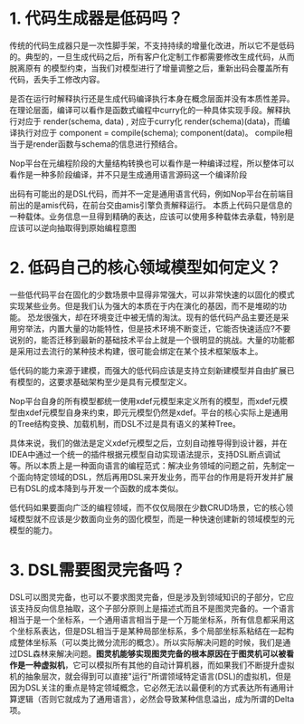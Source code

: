 # 1. 代码生成器是低码吗？

传统的代码生成器只是一次性脚手架，不支持持续的增量化改进，所以它不是低码的。典型的，一旦生成代码之后，所有客户化定制工作都需要修改生成代码，从而脱离原有
的模型约束，当我们对模型进行了增量调整之后，重新出码会覆盖所有代码，丢失手工修改内容。

是否在运行时解释执行还是生成代码编译执行本身在概念层面并没有本质性差异。在理论层面，编译可以看作是函数式编程中curry化的一种具体实现手段。解释执行对应于
render(schema, data) , 对应于curry化 render(schema)(data)，而编译执行对应于 component = compile(schema); component(data)。 
compile相当于是render函数与schema的信息进行预结合。

Nop平台在元编程阶段的大量结构转换也可以看作是一种编译过程，所以整体可以看作是一种多阶段编译，并不只是生成通用语言源码这一个编译阶段

出码有可能出的是DSL代码，而并不一定是通用语言代码，例如Nop平台在前端目前出的是amis代码，在前台交由amis引擎负责解释运行。
本质上代码只是信息的一种载体。业务信息一旦得到精确的表达，应该可以使用多种载体去承载，特别是应该可以逆向抽取得到原始编程意图


# 2. 低码自己的核心领域模型如何定义？
一些低代码平台在固化的少数场景中显得非常强大，可以非常快速的以固化的模式实现某些业务。但是我们认为强大的本质在于内在演化的基因，而不是堆砌的功能。
恐龙很强大，却在环境变迁中被无情的淘汰。现有的低代码产品主要还是采用穷举法，内置大量的功能特性，但是技术环境不断变迁，它能否快速适应?不要说别的，能否迁移到最新的基础技术平台上就是一个很明显的挑战。大量的功能都是采用过去流行的某种技术构建，很可能会绑定在某个技术框架版本上。

低代码的能力来源于建模，而强大的低代码应该是支持立刻新建模型并自由扩展已有模型的，这要求基础架构至少是具有元模型定义。

Nop平台自身的所有模型都统一使用xdef元模型来定义所有的模型，而xdef元模型由xdef元模型自身来约束，即元元模型仍然是xdef。平台的核心实际上是通用的Tree结构变换、加载机制，而DSL不过是具有语义的某种Tree。

具体来说，我们的做法是定义xdef元模型之后，立刻自动推导得到设计器，并在IDEA中通过一个统一的插件根据元模型自动实现语法提示，支持DSL断点调试等。所以本质上是一种面向语言的编程范式：解决业务领域的问题之前，先制定一个面向特定领域的DSL，然后再用DSL来开发业务，而平台的作用是将开发并扩展已有DSL的成本降到与开发一个函数的成本类似。

低代码如果要面向广泛的编程领域，而不仅仅局限在少数CRUD场景，它的核心领域模型就不应该是少数面向业务的固化模型，而是一种快速创建新的领域模型的元模型的能力。


# 3. DSL需要图灵完备吗？

DSL可以图灵完备，也可以不要求图灵完备，但是涉及到领域知识的子部分，它应该支持反向信息抽取，这个子部分原则上是描述式而且不是图灵完备的。一个语言相当于是一个坐标系，一个通用语言相当于是一个万能坐标系，所有信息都采用这个坐标系表达，但是DSL相当于是某种局部坐标系，多个局部坐标系粘结在一起构成整体坐标系（可以类比微分流形的概念）。所以实际解决问题的时候，我们是通过DSL森林来解决问题。**图灵机能够实现图灵完备的根本原因在于图灵机可以被看作是一种虚拟机**，它可以模拟所有其他的自动计算机器，而如果我们不断提升虚拟机的抽象层次，就会得到可以直接"运行"所谓领域特定语言(DSL)的虚拟机，但是因为DSL关注的重点是特定领域概念，它必然无法以最便利的方式表达所有通用计算逻辑（否则它就成为了通用语言），必然会导致某种信息溢出，成为所谓的Delta项。


